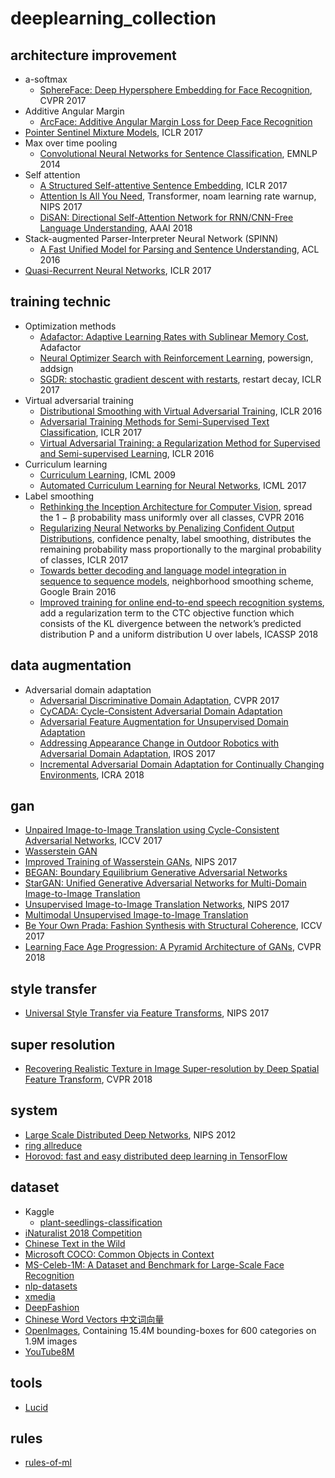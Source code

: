 # deeplearning_collection
## architecture improvement
- a-softmax
  - [SphereFace: Deep Hypersphere Embedding for Face Recognition](https://arxiv.org/abs/1704.08063), CVPR 2017
- Additive Angular Margin
  - [ArcFace: Additive Angular Margin Loss for Deep Face Recognition](https://arxiv.org/abs/1801.07698)
- [Pointer Sentinel Mixture Models](https://arxiv.org/abs/1609.07843), ICLR 2017
- Max over time pooling
  - [Convolutional Neural Networks for Sentence Classification](https://arxiv.org/abs/1408.5882), EMNLP 2014
- Self attention
  - [A Structured Self-attentive Sentence Embedding](https://arxiv.org/abs/1703.03130), ICLR 2017
  - [Attention Is All You Need](https://arxiv.org/abs/1706.03762), Transformer, noam learning rate warnup, NIPS 2017
  - [DiSAN: Directional Self-Attention Network for RNN/CNN-Free Language Understanding](https://arxiv.org/abs/1709.04696), AAAI 2018
- Stack-augmented Parser-Interpreter Neural Network (SPINN)
  - [A Fast Unified Model for Parsing and Sentence Understanding](https://arxiv.org/abs/1603.06021), ACL 2016
- [Quasi-Recurrent Neural Networks](https://arxiv.org/abs/1611.01576), ICLR 2017

## training technic
- Optimization methods
  - [Adafactor: Adaptive Learning Rates with Sublinear Memory Cost](https://arxiv.org/abs/1804.04235), Adafactor
  - [Neural Optimizer Search with Reinforcement Learning](https://arxiv.org/abs/1709.07417), powersign, addsign
  - [SGDR: stochastic gradient descent with restarts](https://arxiv.org/abs/1608.03983), restart decay, ICLR 2017
- Virtual adversarial training
  - [Distributional Smoothing with Virtual Adversarial Training](https://arxiv.org/abs/1507.00677), ICLR 2016
  - [Adversarial Training Methods for Semi-Supervised Text Classification](https://arxiv.org/abs/1605.07725), ICLR 2017
  - [Virtual Adversarial Training: a Regularization Method for Supervised and Semi-supervised Learning](https://arxiv.org/abs/1704.03976), ICLR 2016
- Curriculum learning
  - [Curriculum Learning](https://ronan.collobert.com/pub/matos/2009_curriculum_icml.pdf), ICML 2009
  - [Automated Curriculum Learning for Neural Networks](https://arxiv.org/abs/1704.03003), ICML 2017
- Label smoothing
  - [Rethinking the Inception Architecture for Computer Vision](https://arxiv.org/abs/1512.00567), spread the 1 − β probability mass uniformly over all classes, CVPR 2016
  - [Regularizing Neural Networks by Penalizing Confident Output Distributions](https://arxiv.org/abs/1701.06548),  confidence penalty, label smoothing, distributes the remaining probability mass proportionally to the marginal probability of classes, ICLR 2017
  - [Towards better decoding and language model integration in sequence to sequence models](https://arxiv.org/abs/1612.02695), neighborhood smoothing scheme, Google Brain 2016
  - [Improved training for online end-to-end speech recognition systems](https://arxiv.org/abs/1711.02212), add a regularization term to the CTC objective function which consists of the KL divergence between the network’s predicted distribution P and a uniform distribution U over labels, ICASSP 2018

## data augmentation
- Adversarial domain adaptation
  - [Adversarial Discriminative Domain Adaptation](https://arxiv.org/abs/1702.05464), CVPR 2017
  - [CyCADA: Cycle-Consistent Adversarial Domain Adaptation](https://arxiv.org/abs/1711.03213)
  - [Adversarial Feature Augmentation for Unsupervised Domain Adaptation](https://arxiv.org/abs/1711.08561)
  - [Addressing Appearance Change in Outdoor Robotics with Adversarial Domain Adaptation](https://arxiv.org/abs/1703.01461), IROS 2017
  - [Incremental Adversarial Domain Adaptation for Continually Changing Environments](https://arxiv.org/abs/1712.07436), ICRA 2018

## gan
- [Unpaired Image-to-Image Translation using Cycle-Consistent Adversarial Networks](https://arxiv.org/abs/1703.10593), ICCV 2017
- [Wasserstein GAN](https://arxiv.org/abs/1701.07875)
- [Improved Training of Wasserstein GANs](https://arxiv.org/abs/1704.00028), NIPS 2017
- [BEGAN: Boundary Equilibrium Generative Adversarial Networks](https://arxiv.org/abs/1703.10717)
- [StarGAN: Unified Generative Adversarial Networks for Multi-Domain Image-to-Image Translation](https://arxiv.org/abs/1711.09020)
- [Unsupervised Image-to-Image Translation Networks](https://arxiv.org/abs/1703.00848), NIPS 2017
- [Multimodal Unsupervised Image-to-Image Translation](https://arxiv.org/abs/1804.04732)
- [Be Your Own Prada: Fashion Synthesis with Structural Coherence](https://arxiv.org/abs/1710.07346), ICCV 2017
- [Learning Face Age Progression: A Pyramid Architecture of GANs](https://arxiv.org/abs/1711.10352), CVPR 2018

## style transfer
- [Universal Style Transfer via Feature Transforms](https://arxiv.org/abs/1705.08086), NIPS 2017

## super resolution
- [Recovering Realistic Texture in Image Super-resolution by Deep Spatial Feature Transform](https://github.com/xinntao/CVPR18-SFTGAN), CVPR 2018

## system
- [Large Scale Distributed Deep Networks](https://static.googleusercontent.com/media/research.google.com/en//archive/large_deep_networks_nips2012.pdf), NIPS 2012
- [ring allreduce](http://research.baidu.com/bringing-hpc-techniques-deep-learning/)
- [Horovod: fast and easy distributed deep learning in TensorFlow](https://arxiv.org/abs/1802.05799)

## dataset
- Kaggle
  - [plant-seedlings-classification](https://www.kaggle.com/c/plant-seedlings-classification/data)
- [iNaturalist 2018 Competition](https://github.com/visipedia/inat_comp)
- [Chinese Text in the Wild](https://arxiv.org/abs/1803.00085v1)
- [Microsoft COCO: Common Objects in Context](https://arxiv.org/abs/1405.0312)
- [MS-Celeb-1M: A Dataset and Benchmark for Large-Scale Face Recognition](https://arxiv.org/abs/1607.08221)
- [nlp-datasets](https://github.com/niderhoff/nlp-datasets/blob/master/README.md)
- [xmedia](http://www.icst.pku.edu.cn/mipl/xmedia/)
- [DeepFashion](http://mmlab.ie.cuhk.edu.hk/projects/DeepFashion.html)
- [Chinese Word Vectors 中文词向量](https://github.com/Embedding/Chinese-Word-Vectors)
- [OpenImages](https://storage.googleapis.com/openimages/web/index.html), Containing 15.4M bounding-boxes for 600 categories on 1.9M images
- [YouTube8M](https://research.google.com/youtube8m/)

## tools
- [Lucid](https://github.com/tensorflow/lucid)

## rules
- [rules-of-ml](https://developers.google.cn/machine-learning/rules-of-ml/)
